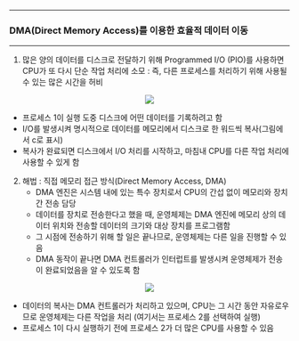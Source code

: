 -----
### DMA(Direct Memory Access)를 이용한 효율적 데이터 이동
-----
1. 많은 양의 데이터를 디스크로 전달하기 위해 Programmed I/O (PIO)를 사용하면 CPU가 또 다시 단순 작업 처리에 소모 : 즉, 다른 프로세스를 처리하기 위해 사용될 수 있는 많은 시간을 허비
<div align="center">
<img src="https://github.com/user-attachments/assets/0a752da3-fd17-412e-a7de-e6462483f02e">
</div>

   - 프로세스 1이 실행 도중 디스크에 어떤 데이터를 기록하려고 함
   - I/O를 발생시켜 명시적으로 데이터를 메모리에서 디스크로 한 워드씩 복사(그림에서 c로 표시)
   - 복사가 완료되면 디스크에서 I/O 처리를 시작하고, 마침내 CPU를 다른 작업 처리에 사용할 수 있게 함

2. 해법 : 직접 메모리 접근 방식(Direct Memory Access, DMA)
   - DMA 엔진은 시스템 내에 있는 특수 장치로서 CPU의 간섭 없이 메모리와 장치 간 전송 담당
   - 데이터를 장치로 전송한다고 했을 때, 운영체제는 DMA 엔진에 메모리 상의 데이터 위치와 전송할 데이터의 크기와 대상 장치를 프로그램함
   - 그 시점에 전송하기 위해 할 일은 끝나므로, 운영체제는 다른 일을 진행할 수 있음
   - DMA 동작이 끝나면 DMA 컨트롤러가 인터럽트를 발생시켜 운영체제가 전송이 완료되었음을 알 수 있도록 함
<div align="center">
<img src="https://github.com/user-attachments/assets/437b9547-cc41-4959-941a-c7620129f955">
</div>

   - 데이터의 복사는 DMA 컨트롤러가 처리하고 있으며, CPU는 그 시간 동안 자유로우므로 운영체제는 다른 작업을 처리 (여기서는 프로세스 2를 선택하여 실행)
   - 프로세스 1이 다시 실행하기 전에 프로세스 2가 더 많은 CPU를 사용할 수 있음
